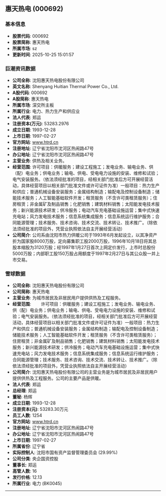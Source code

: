 ## 惠天热电 (000692)

### 基本信息

- **股票代码**: 000692
- **股票简称**: 惠天热电
- **所属市场**: sz
- **更新时间**: 2025-10-25 15:01:57

### 巨潮资讯数据

- **公司全称**: 沈阳惠天热电股份有限公司
- **英文名称**: Shenyang Huitian Thermal Power Co., Ltd.
- **A股代码**: 000692
- **A股简称**: 惠天热电
- **所属市场**: 深交所主板
- **所属行业**: 电力、热力生产和供应业
- **法人代表**: 郑运
- **注册资本(万元)**: 53283.2976
- **成立日期**: 1993-12-28
- **上市日期**: 1997-02-27
- **官方网站**: www.htrd.cn
- **注册地址**: 辽宁省沈阳市沈河区热闹路47号
- **办公地址**: 辽宁省沈阳市沈河区热闹路47号
- **主营业务**: 供热及相关业务。
- **经营范围**: 许可项目：供暖服务；建设工程施工；发电业务、输电业务、供（配）电业务；供电业务；输电、供电、受电电力设施的安装、维修和试验；电气安装服务。（依法须经批准的项目，经相关部门批准后方可开展经营活动，具体经营项目以相关部门批准文件或许可证件为准）一般项目：热力生产和供应；普通机械设备安装服务；金属结构制造；输配电及控制设备制造；储能技术服务；人工智能基础软件开发；租赁服务（不含许可类租赁服务）；住房租赁；非金属矿及制品销售；化肥销售；建筑材料销售；太阳能发电技术服务；新兴能源技术研发；供冷服务；电动汽车充电基础设施运营；集中式快速充电站；风力发电技术服务；信息系统集成服务；信息系统运行维护服务；合同能源管理；技术服务、技术咨询、技术交流、技术转让、技术推广。（除依法须经批准的项目外，凭营业执照依法自主开展经营活动）
- **公司简介**: 公司系由沈阳市热力供暖公司于1993年6月发起设立，以其净资产折为国家股8000万股，定向募集职工股2000万股，1996年10月18日将其总股本缩股为3120万股；经1997年1月27日首次上网定价发行，上市时总股份5000万股；内部职工股150万股占用额度于1997年2月27日与其公众股一并上市交易。

### 雪球数据

- **公司全称**: 沈阳惠天热电股份有限公司
- **公司简称**: 惠天热电
- **主营业务**: 为城市居民及非居民用户提供供热及工程服务。
- **经营范围**: 　　许可项目：供暖服务；建设工程施工；发电业务、输电业务、供（配）电业务；供电业务；输电、供电、受电电力设施的安装、维修和试验；电气安装服务。（依法须经批准的项目，经相关部门批准后方可开展经营活动，具体经营项目以相关部门批准文件或许可证件为准）一般项目：热力生产和供应；普通机械设备安装服务；金属结构制造；输配电及控制设备制造；储能技术服务；人工智能基础软件开发；租赁服务（不含许可类租赁服务）；住房租赁；非金属矿及制品销售；化肥销售；建筑材料销售；太阳能发电技术服务；新兴能源技术研发；供冷服务；电动汽车充电基础设施运营；集中式快速充电站；风力发电技术服务；信息系统集成服务；信息系统运行维护服务；合同能源管理；技术服务、技术咨询、技术交流、技术转让、技术推广。（除依法须经批准的项目外，凭营业执照依法自主开展经营活动）
- **公司简介**: 沈阳惠天热电股份有限公司的主营业务是为城市居民及非居民用户提供供热及工程服务。公司的主要产品是供暖。
- **法人代表**: 郑运
- **总经理**: 郑运
- **董秘**: 杨辉
- **成立日期**: 1993-12-28
- **注册资本(元)**: 53283.30万元
- **员工人数**: 1254
- **官方网站**: www.htrd.cn
- **注册地址**: 辽宁省沈阳市沈河区热闹路47号
- **办公地址**: 辽宁省沈阳市沈河区热闹路47号
- **上市日期**: 1997-02-27
- **所属省份**: 辽宁省
- **实际控制人**: 沈阳市国有资产监督管理委员会 (29.99%)
- **公司分类**: 央企国资控股
- **董事长**: 郑运
- **高管人数**: 16
- **发行价格**: 12.13
- **所属行业**: 电力 (BK0045)

---